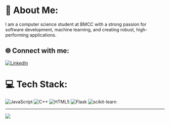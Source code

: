# 💫 About Me:
I am a computer science student at BMCC with a strong passion for software development, machine learning, and creating robust, high-performing applications.

## 🌐 Connect with me:
[![LinkedIn](https://img.shields.io/badge/LinkedIn-%230077B5.svg?logo=linkedin&logoColor=white)](https://linkedin.com/in/http://linkedin.com/in/tanvir-siam-0b2852269) 

# 💻 Tech Stack:
![JavaScript](https://img.shields.io/badge/javascript-%23323330.svg?style=for-the-badge&logo=javascript&logoColor=%23F7DF1E) ![C++](https://img.shields.io/badge/c++-%2300599C.svg?style=for-the-badge&logo=c%2B%2B&logoColor=white) ![HTML5](https://img.shields.io/badge/html5-%23E34F26.svg?style=for-the-badge&logo=html5&logoColor=white) ![Flask](https://img.shields.io/badge/flask-%23000.svg?style=for-the-badge&logo=flask&logoColor=white) ![scikit-learn](https://img.shields.io/badge/scikit--learn-%23F7931E.svg?style=for-the-badge&logo=scikit-learn&logoColor=white)

---
[![](https://visitcount.itsvg.in/api?id=TanvirSiam1234&icon=0&color=0)](https://visitcount.itsvg.in)

<!-- Proudly created with GPRM ( https://gprm.itsvg.in ) -->
